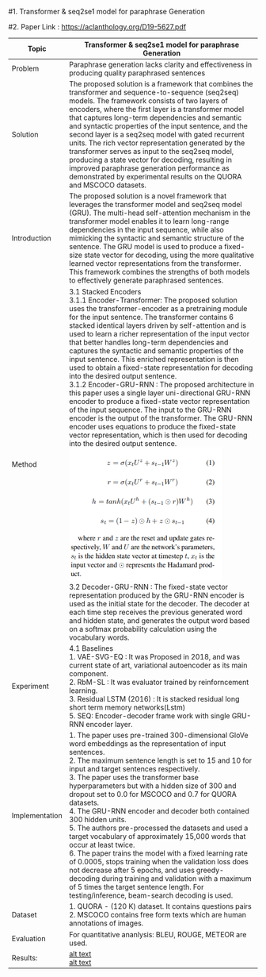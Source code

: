 #1. Transformer & seq2se1 model for paraphrase Generation

#2. Paper Link : https://aclanthology.org/D19-5627.pdf

| Topic | Transformer & seq2se1 model for paraphrase Generation |
| ---------------| --------------------------- |
|Problem | Paraphrase generation lacks clarity and effectiveness in producing quality paraphrased sentences|
| Solution | The proposed solution is a framework that combines the transformer and sequence-to-sequence (seq2seq) models. The framework consists of two layers of encoders, where the first layer is a transformer model that captures long-term dependencies and semantic and syntactic properties of the input sentence, and the second layer is a seq2seq model with gated recurrent units. The rich vector representation generated by the transformer serves as input to the seq2seq model, producing a state vector for decoding, resulting in improved paraphrase generation performance as demonstrated by experimental results on the QUORA and MSCOCO datasets.|
| Introduction | The proposed solution is a novel framework that leverages the transformer model and seq2seq model (GRU). The multi-head self-attention mechanism in the transformer model enables it to learn long-range dependencies in the input sequence, while also mimicking the syntactic and semantic structure of the sentence. The GRU model is used to produce a fixed-size state vector for decoding, using the more qualitative learned vector representations from the transformer. This framework combines the strengths of both models to effectively generate paraphrased sentences. |
| Method | 3.1 Stacked Encoders <br /> 3.1.1 Encoder-Transformer: The proposed solution uses the transformer-encoder as a pretraining module for the input sentence. The transformer contains 6 stacked identical layers driven by self-attention and is used to learn a richer representation of the input vector that better handles long-term dependencies and captures the syntactic and semantic properties of the input sentence. This enriched representation is then used to obtain a fixed-state representation for decoding into the desired output sentence. <br /> 3.1.2 Encoder-GRU-RNN : The proposed architecture in this paper uses a single layer uni-directional GRU-RNN encoder to produce a fixed-state vector representation of the input sequence. The input to the GRU-RNN encoder is the output of the transformer. The GRU-RNN encoder uses equations to produce the fixed-state vector representation, which is then used for decoding into the desired output sentence.<br />![alt text](https://github.com/ayushkoirala/Master-Thesis-Paper-Reading/blob/main/image/image-1.png)  <br /> 3.2 Decoder-GRU-RNN : The fixed-state vector representation produced by the GRU-RNN encoder is used as the initial state for the decoder. The decoder at each time step receives the previous generated word and hidden state, and generates the output word based on a softmax probability calculation using the vocabulary words.|
| Experiment | 4.1 Baselines <br /> 1. VAE-SVG-EQ : It was Proposed in 2018, and was current state of art, variational autoencoder as its main component. <br /> 2. RbM-SL : It was evaluator trained by reinforncement learning. <br /> 3. Residual LSTM (2016) : It is stacked residual long short term memory networks(Lstm) <br /> 5. SEQ: Encoder-decoder frame work with single GRU-RNN encoder layer. |
| Implementation | 1. The paper uses pre-trained 300-dimensional GloVe word embeddings as the representation of input sentences.<br />2. The maximum sentence length is set to 15 and 10 for input and target sentences respectively.<br /> 3. The paper uses the transformer base hyperparameters but with a hidden size of 300 and dropout set to 0.0 for MSCOCO and 0.7 for QUORA datasets. <br /> 4. The GRU-RNN encoder and decoder both contained 300 hidden units.<br /> 5. The authors pre-processed the datasets and used a target vocabulary of approximately 15,000 words that occur at least twice. <br /> 6. The paper trains the model with a fixed learning rate of 0.0005, stops training when the validation loss does not decrease after 5 epochs, and uses greedy-decoding during training and validation with a maximum of 5 times the target sentence length. For testing/inference, beam-search decoding is used. |
| Dataset | 1. QUORA - (120 K) dataset. It contains questions pairs <br /> 2. MSCOCO contains free form texts which are human annotations of images. |
|Evaluation | For quantitative ananlysis: BLEU, ROUGE, METEOR are used. |
| Results: | [alt text](https://github.com/ayushkoirala/Master-Thesis-Paper-Reading/blob/main/image/image-2.png) <br/>  [alt text](https://github.com/ayushkoirala/Master-Thesis-Paper-Reading/blob/main/image/image-3.png)|